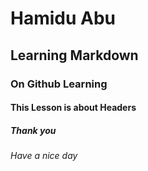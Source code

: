 # Hamidu Abu
## Learning Markdown
### On Github Learning
#### This Lesson is about Headers
##### Thank you
###### Have a nice day
